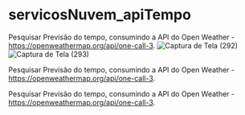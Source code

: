 # servicosNuvem_apiTempo

Pesquisar Previsão do tempo, consumindo a API do Open Weather - https://openweathermap.org/api/one-call-3.
![Captura de Tela (292)](https://github.com/TainaDr/servicosNuvem_api/assets/88323837/167b88a1-9acb-4765-83c8-870b86d6c565)
![Captura de Tela (293)](https://github.com/TainaDr/servicosNuvem_api/assets/88323837/7edc0c99-5ed7-48e2-a82c-dfe4755c301c)

Pesquisar Previsão do tempo, consumindo a API do Open Weather - https://openweathermap.org/api/one-call-3.

Pesquisar Previsão do tempo, consumindo a API do Open Weather - https://openweathermap.org/api/one-call-3.

